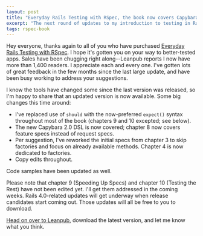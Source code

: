 ```yaml
---
layout: post
title: "Everyday Rails Testing with RSpec, the book now covers Capybara 2.0, RSpec's new syntax, and more"
excerpt: "The next round of updates to my introduction to testing in Rails is here!"
tags: rspec-book
---
```


Hey everyone, thanks again to all of you who have purchased [Everyday Rails Testing with RSpec](https://leanpub.com/everydayrailsrspec). I hope it's gotten you on your way to better-tested apps. Sales have been chugging right along--Leanpub reports I now have more than 1,400 readers. I appreciate each and every one. I've gotten lots of great feedback in the few months since the last large update, and have been busy working to address your suggestions.

I know the tools have changed some since the last version was released, so I'm happy to share that an updated version is now available. Some big changes this time around:

- I've replaced use of `should` with the now-preferred `expect()` syntax throughout most of the book (chapters 9 and 10 excepted; see below).
- The new Capybara 2.0 DSL is now covered; chapter 8 now covers feature specs instead of request specs.
- Per suggestion, I've reworked the initial specs from chapter 3 to skip factories and focus on already available methods. Chapter 4 is now dedicated to factories.
- Copy edits throughout.

Code samples have been updated as well.

Please note that chapter 9 (Speeding Up Specs) and chapter 10 (Testing the Rest) have not been edited yet. I'll get them addressed in the coming weeks. Rails 4.0-related updates will get underway when release candidates start coming out. Those updates will all be free to you to download.

[Head on over to Leanpub](https://leanpub.com/everydayrailsrspec), download the latest version, and let me know what you think.
